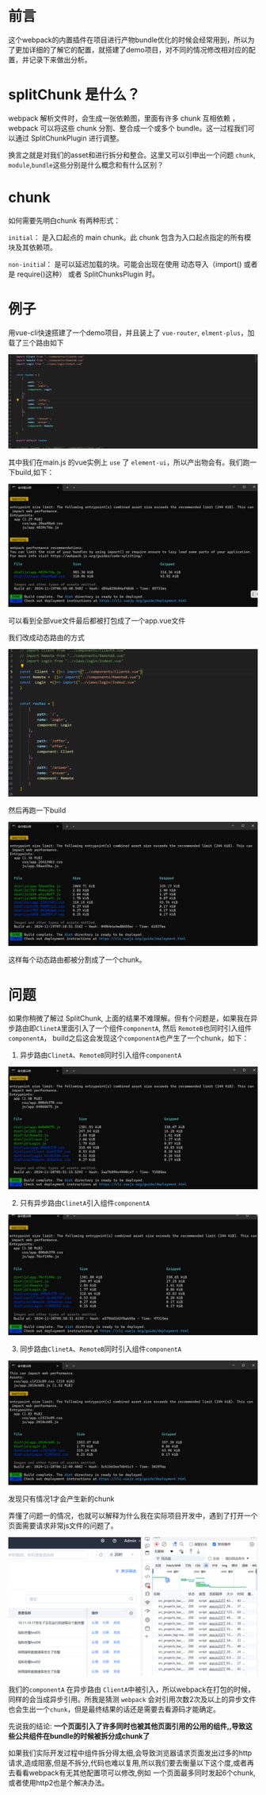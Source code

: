 # 前言

这个webpack的内置插件在项目进行产物bundle优化的时候会经常用到，所以为了更加详细的了解它的配置，就搭建了demo项目，对不同的情况修改相对应的配置，并记录下来做出分析。

# splitChunk 是什么？

webpack 解析文件时，会生成一张依赖图，里面有许多 chunk 互相依赖 ，webpack 可以将这些 chunk 分割、整合成一个或多个 bundle。这一过程我们可以通过 SplitChunkPlugin 进行调整。

换言之就是对我们的asset和进行拆分和整合。这里又可以引申出一个问题 `chunk`, `module`,`bundle`这些分别是什么概念和有什么区别？


# chunk

如何需要先明白chunk 有两种形式：

`initial`： 是入口起点的 main chunk。此 chunk 包含为入口起点指定的所有模块及其依赖项。

`non-initia`l： 是可以延迟加载的块。可能会出现在使用 动态导入（import() 或者是 require()这种） 或者 SplitChunksPlugin 时。


# 例子

用vue-cli快速搭建了一个demo项目，并且装上了 `vue-router`, `elment-plus`，加载了三个路由如下

![](./屏幕截图%202024-11-19%20144727.png)

其中我们在main.js 的vue实例上 `use` 了 `element-ui`，所以产出物会有。我们跑一下build,如下：

![](./屏幕截图%202024-11-19%20144626.png)

可以看到全部vue文件最后都被打包成了一个app.vue文件


我们改成动态路由的方式

![](./屏幕截图%202024-11-19%20151952.png)

然后再跑一下build

![](./屏幕截图%202024-11-19%20151916.png)

这样每个动态路由都被分割成了一个chunk。


# 问题

如果你稍微了解过 SplitChunk, 上面的结果不难理解。但有个问题是，如果我在异步路由即`ClinetA`里面引入了一个组件`componentA`, 然后 `RemoteB`也同时引入组件`componentA`， build之后这会发现这个`componentA`也产生了一个chunk，如下：


1. 异步路由`ClinetA`、`RemoteB`同时引入组件`componentA`


![](./屏幕截图%202024-11-20%20135350.png)



2. 只有异步路由`ClinetA`引入组件`componentA`


![](./屏幕截图%202024-11-20%20140347.png)



3. 同步路由`ClinetA`、`RemoteB`同时引入组件`componentA`

![](./屏幕截图%202024-11-20%20141655.png)

发现只有情况1才会产生新的chunk


弄懂了问题一的情况，也就可以解释为什么我在实际项目开发中，遇到了打开一个页面需要请求非常js文件的问题了。


![](./屏幕截图%202024-11-20%20140628.png)


我们的`componentA` 在异步路由 `ClientA`中被引入，所以webpack在打包的时候，同样的会当成异步引用。所我是猜测 `webpack` 会对引用次数2次及以上的异步文件 也会生出一个`chunk`，但是最终结果的话还是需要去看源码才能确定。


先说我的结论: **一个页面引入了许多同时也被其他页面引用的公用的组件,,导致这些公共组件在bundle的时候被拆分成chunk了**

如果我们实际开发过程中组件拆分得太细,会导致浏览器请求页面发出过多的http请求,造成阻塞,但是不拆分,代码也难以复用,所以我们要去衡量以下这个度,或者再去看看webpack有无其他配置项可以修改,例如 一个页面最多同时发起6个chunk, 或者使用http2也是个解决办法。
